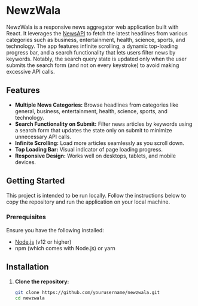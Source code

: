 # NewzWala

NewzWala is a responsive news aggregator web application built with React. It leverages the [NewsAPI](https://newsapi.org/) to fetch the latest headlines from various categories such as business, entertainment, health, science, sports, and technology. The app features infinite scrolling, a dynamic top-loading progress bar, and a search functionality that lets users filter news by keywords. Notably, the search query state is updated only when the user submits the search form (and not on every keystroke) to avoid making excessive API calls.

## Features

- **Multiple News Categories:** Browse headlines from categories like general, business, entertainment, health, science, sports, and technology.
- **Search Functionality on Submit:** Filter news articles by keywords using a search form that updates the state only on submit to minimize unnecessary API calls.
- **Infinite Scrolling:** Load more articles seamlessly as you scroll down.
- **Top Loading Bar:** Visual indicator of page loading progress.
- **Responsive Design:** Works well on desktops, tablets, and mobile devices.

## Getting Started

This project is intended to be run locally. Follow the instructions below to copy the repository and run the application on your local machine.

### Prerequisites

Ensure you have the following installed:

- [Node.js](https://nodejs.org/en/) (v12 or higher)
- npm (which comes with Node.js) or yarn

## Installation

1. **Clone the repository:**

   ```bash
   git clone https://github.com/yourusername/newzwala.git
   cd newzwala
